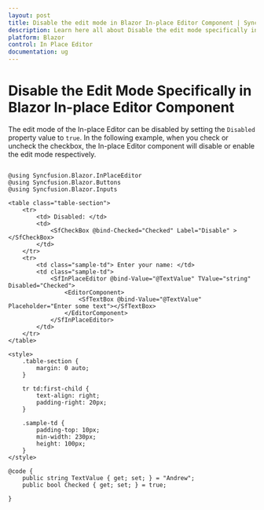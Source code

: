 ```yaml
---
layout: post
title: Disable the edit mode in Blazor In-place Editor Component | Syncfusion
description: Learn here all about Disable the edit mode specifically in Syncfusion Blazor In-place Editor component and more.
platform: Blazor
control: In Place Editor 
documentation: ug
---
```


# Disable the Edit Mode Specifically in Blazor In-place Editor Component

The edit mode of the In-place Editor can be disabled by setting the `Disabled` property value to `true`. In the following example, when you check or uncheck the checkbox, the In-place Editor component will disable or enable the edit mode respectively.

```cshtml

@using Syncfusion.Blazor.InPlaceEditor
@using Syncfusion.Blazor.Buttons
@using Syncfusion.Blazor.Inputs

<table class="table-section">
    <tr>
        <td> Disabled: </td>
        <td>
            <SfCheckBox @bind-Checked="Checked" Label="Disable" ></SfCheckBox>
        </td>
    </tr>
    <tr>
        <td class="sample-td"> Enter your name: </td>
        <td class="sample-td">
            <SfInPlaceEditor @bind-Value="@TextValue" TValue="string" Disabled="Checked">
                <EditorComponent>
                    <SfTextBox @bind-Value="@TextValue" Placeholder="Enter some text"></SfTextBox>
                </EditorComponent>
            </SfInPlaceEditor>
        </td>
    </tr>
</table>

<style>
    .table-section {
        margin: 0 auto;
    }

    tr td:first-child {
        text-align: right;
        padding-right: 20px;
    }

    .sample-td {
        padding-top: 10px;
        min-width: 230px;
        height: 100px;
    }
</style>

@code {
    public string TextValue { get; set; } = "Andrew";
    public bool Checked { get; set; } = true;

}
```